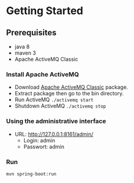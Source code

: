 # Getting Started

## Prerequisites
 - java 8
 - maven 3 
 - Apache ActiveMQ Classic

### Install Apache ActiveMQ
  - Download [Apache ActiveMQ Classic](https://activemq.apache.org/components/classic/download/) package.
  - Extract package then go to the bin directory.
  - Run ActiveMQ `./activemq start`
  - Shutdown ActiveMQ `./activemq stop`
  
### Using the administrative interface
  - URL: http://127.0.0.1:8161/admin/
    - Login: admin
    - Passwort: admin

### Run
    mvn spring-boot:run